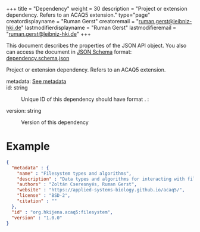+++
title = "Dependency"
weight = 30
description = "Project or extension dependency. Refers to an ACAQ5 extension."
type="page"
creatordisplayname = "Ruman Gerst"
creatoremail = "ruman.gerst@leibniz-hki.de"
lastmodifierdisplayname = "Ruman Gerst"
lastmodifieremail = "ruman.gerst@leibniz-hki.de"
+++



This document describes the properties of the JSON API object. You also can access
the document in [JSON Schema](https://json-schema.org/) format: [dependency.schema.json](https://applied-systems-biology.github.io/acaq5/schemas/dependency.schema.json)

<div class="panel-body">
 <section class="json-schema-description">
  <p>
   Project or extension dependency. Refers to an ACAQ5 extension.
  </p>
 </section>
 <section class="json-schema-properties">
  <dl>
   <dt data-property-name="metadata">
    <span class="json-property-name">
     metadata:
    </span>
    <span class="json-property-type">
     <a class="json-schema-ref" href="../metadata">
      See metadata
     </a>
    </span>
    <span class="json-property-range" title="Value limits">
    </span>
    <span class="json-property-required">
    </span>
   </dt>
   <dd>
    <div class="json-inner-schema">
    </div>
   </dd>
   <dt data-property-name="id">
    <span class="json-property-name">
     id:
    </span>
    <span class="json-property-type">
     string
    </span>
    <span class="json-property-range" title="Value limits">
    </span>
    <span class="json-property-required">
    </span>
   </dt>
   <dd>
    <p>
     Unique ID of this dependency should have format
     <groupid>
      .
      <artifactid>
       :
       <extensionid>
       </extensionid>
      </artifactid>
     </groupid>
    </p>
    <div class="json-inner-schema">
    </div>
   </dd>
   <dt data-property-name="version">
    <span class="json-property-name">
     version:
    </span>
    <span class="json-property-type">
     string
    </span>
    <span class="json-property-range" title="Value limits">
    </span>
    <span class="json-property-required">
    </span>
   </dt>
   <dd>
    <p>
     Version of this dependency
    </p>
    <div class="json-inner-schema">
    </div>
   </dd>
  </dl>
 </section>
</div>


# Example

```json
{
  "metadata" : {
    "name" : "Filesystem types and algorithms",
    "description" : "Data types and algorithms for interacting with files and folders",
    "authors" : "Zoltán Cseresnyés, Ruman Gerst",
    "website" : "https://applied-systems-biology.github.io/acaq5/",
    "license" : "BSD-2",
    "citation" : ""
  },
  "id" : "org.hkijena.acaq5:filesystem",
  "version" : "1.0.0"
}
```
